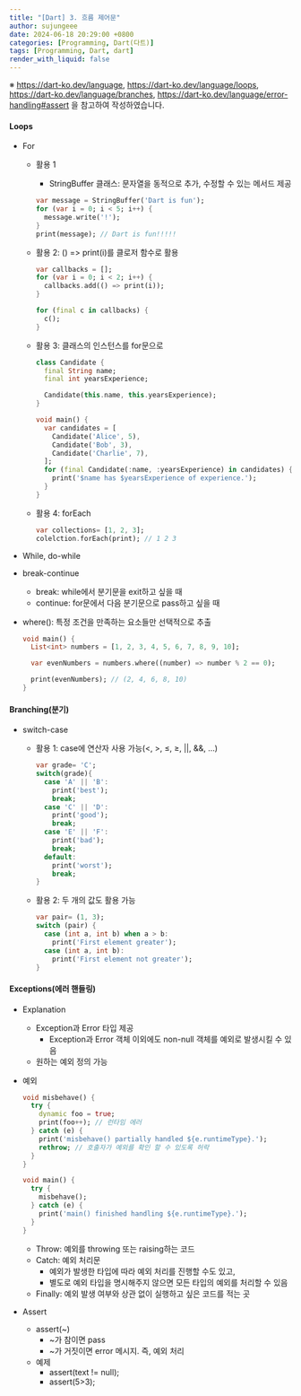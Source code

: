 ```yaml
---
title: "[Dart] 3. 흐름 제어문"
author: sujungeee
date: 2024-06-18 20:29:00 +0800
categories: [Programming, Dart(다트)]
tags: [Programming, Dart, dart]
render_with_liquid: false
---
```




※ https://dart-ko.dev/language, https://dart-ko.dev/language/loops, https://dart-ko.dev/language/branches, https://dart-ko.dev/language/error-handling#assert 을 참고하여 작성하였습니다.



#### Loops

- For

  - 활용 1

    - StringBuffer 클래스: 문자열을 동적으로 추가, 수정할 수 있는 메서드 제공

    ```dart
    var message = StringBuffer('Dart is fun');
    for (var i = 0; i < 5; i++) {
      message.write('!');
    }
    print(message); // Dart is fun!!!!!
    ```

  - 활용 2: () => print(i)를 클로저 함수로 활용

    ```dart
    var callbacks = [];
    for (var i = 0; i < 2; i++) {
      callbacks.add(() => print(i));
    }
    
    for (final c in callbacks) {
      c();
    }
    ```

  - 활용 3: 클래스의 인스턴스를 for문으로

    ```dart
    class Candidate {
      final String name;
      final int yearsExperience;
    
      Candidate(this.name, this.yearsExperience);
    }
    
    void main() {
      var candidates = [
        Candidate('Alice', 5),
        Candidate('Bob', 3),
        Candidate('Charlie', 7),
      ];
      for (final Candidate(:name, :yearsExperience) in candidates) {
        print('$name has $yearsExperience of experience.');
      }
    }
    ```

  - 활용 4: forEach

    ```dart
    var collections= [1, 2, 3];
    colelction.forEach(print); // 1 2 3
    ```

- While, do-while

- break-continue

  - break: while에서 분기문을 exit하고 싶을 때
  - continue: for문에서 다음 분기문으로 pass하고 싶을 때

- where(): 특정 조건을 만족하는 요소들만 선택적으로 추출

  ```dart
  void main() {
    List<int> numbers = [1, 2, 3, 4, 5, 6, 7, 8, 9, 10];
  
    var evenNumbers = numbers.where((number) => number % 2 == 0);
  
    print(evenNumbers); // (2, 4, 6, 8, 10)
  }
  ```



#### Branching(분기)

- switch-case

  - 활용 1: case에 연산자 사용 가능(<,  >,  ≤, ≥,  ||,  &&, …)

    ```dart
    var grade= 'C';
    switch(grade){
      case 'A' || 'B':
        print('best');
        break;
      case 'C' || 'D':
        print('good');
        break;
      case 'E' || 'F':
        print('bad');
        break;
      default:
        print('worst');
        break;
    }
    ```

  - 활용 2: 두 개의 값도 활용 가능

    ```dart
    var pair= (1, 3);
    switch (pair) {
      case (int a, int b) when a > b:
        print('First element greater');
      case (int a, int b):
        print('First element not greater');
    }
    ```



#### Exceptions(에러 핸들링)

- Explanation

  - Exception과 Error 타입 제공
    - Exception과 Error 객체 이외에도 non-null 객체를 예외로 발생시킬 수 있음
  - 원하는 예외 정의 가능

- 예외

  ```dart
  void misbehave() {
    try {
      dynamic foo = true;
      print(foo++); // 런타임 에러
    } catch (e) {
      print('misbehave() partially handled ${e.runtimeType}.');
      rethrow; // 호출자가 예외를 확인 할 수 있도록 허락
    }
  }
  
  void main() {
    try {
      misbehave();
    } catch (e) {
      print('main() finished handling ${e.runtimeType}.');
    }
  }
  ```

  - Throw: 예외를 throwing 또는 raising하는 코드
  - Catch: 예외 처리문
    - 예외가 발생한 타입에 따라 예외 처리를 진행할 수도 있고,
    - 별도로 예외 타입을 명시해주지 않으면 모든 타입의 예외를 처리할 수 있음
  - Finally: 예외 발생 여부와 상관 없이 실행하고 싶은 코드를 적는 곳

- Assert

  - assert(~)
    - ~가 참이면 pass
    - ~가 거짓이면 error 메시지. 즉, 예외 처리
  - 예제
    - assert(text != null);
    - assert(5>3);
